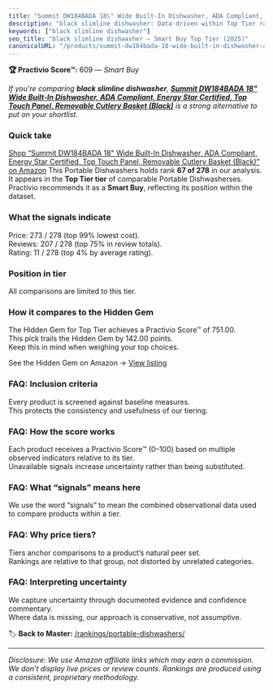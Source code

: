 ```yaml
---
title: "Summit DW184BADA 18\" Wide Built-In Dishwasher, ADA Compliant, Energy Star Certified, Top Touch Panel, Removable Cutlery Basket (Black)"
description: "black slimline dishwasher: Data-driven within Top Tier ranking using the Practivio Score™. Positioned by quality, value, demand, findability, momentum."
keywords: ["black slimline dishwasher"]
seo_title: "black slimline dishwasher — Smart Buy Top Tier (2025)"
canonicalURL: "/products/summit-dw184bada-18-wide-built-in-dishwasher-ada-compliant-energy-star-certified-top-touch-panel-removable-cutlery-basket-black-B0DSGK3FF7/"
---
```


**🏆 Practivio Score™:** 609 — _Smart Buy_


*If you're comparing **black slimline dishwasher**, **[Summit DW184BADA 18" Wide Built-In Dishwasher, ADA Compliant, Energy Star Certified, Top Touch Panel, Removable Cutlery Basket (Black)](https://www.amazon.com/dp/B0DSGK3FF7?tag=practivio-20)** is a strong alternative to put on your shortlist.*
### Quick take
[Shop “Summit DW184BADA 18" Wide Built-In Dishwasher, ADA Compliant, Energy Star Certified, Top Touch Panel, Removable Cutlery Basket (Black)” on Amazon](https://www.amazon.com/dp/B0DSGK3FF7?tag=practivio-20)
This Portable Dishwashers holds rank **67 of 278** in our analysis.  
It appears in the **Top Tier tier** of comparable Portable Dishwasherses.  
Practivio recommends it as a **Smart Buy**, reflecting its position within the dataset.

### What the signals indicate
Price: 273 / 278 (top 99% lowest cost).  
Reviews: 207 / 278 (top 75% in review totals).  
Rating: 11 / 278 (top 4% by average rating).  

### Position in tier
All comparisons are limited to this tier.

### How it compares to the Hidden Gem
The Hidden Gem for Top Tier achieves a Practivio Score™ of 751.00.  
This pick trails the Hidden Gem by 142.00 points.  
Keep this in mind when weighing your top choices.  

See the Hidden Gem on Amazon → [View listing](https://www.amazon.com/dp/B08N6WV3HX?tag=practivio-20)

### FAQ: Inclusion criteria
Every product is screened against baseline measures.  
This protects the consistency and usefulness of our tiering.

### FAQ: How the score works
Each product receives a Practivio Score™ (0–100) based on multiple observed indicators relative to its tier.  
Unavailable signals increase uncertainty rather than being substituted.

### FAQ: What “signals” means here
We use the word “signals” to mean the combined observational data used to compare products within a tier.

### FAQ: Why price tiers?
Tiers anchor comparisons to a product’s natural peer set.  
Rankings are relative to that group, not distorted by unrelated categories.

### FAQ: Interpreting uncertainty
We capture uncertainty through documented evidence and confidence commentary.  
Where data is missing, our approach is conservative, not assumptive.


🏷️ **Back to Master:** [/rankings/portable-dishwashers/](/rankings/portable-dishwashers/)

---
_Disclosure: We use Amazon affiliate links which may earn a commission. We don’t display live prices or review counts. Rankings are produced using a consistent, proprietary methodology._
